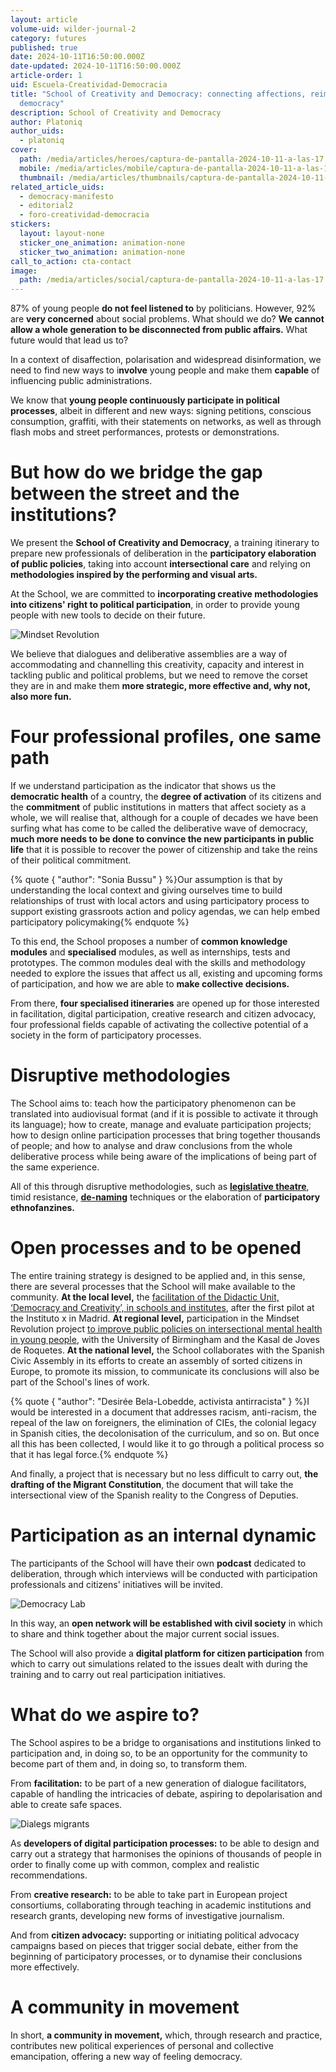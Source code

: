 ```yaml
---
layout: article
volume-uid: wilder-journal-2
category: futures
published: true
date: 2024-10-11T16:50:00.000Z
date-updated: 2024-10-11T16:50:00.000Z
article-order: 1
uid: Escuela-Creatividad-Democracia
title: "School of Creativity and Democracy: connecting affections, reimagining
  democracy"
description: School of Creativity and Democracy
author: Platoniq
author_uids:
  - platoniq
cover:
  path: /media/articles/heroes/captura-de-pantalla-2024-10-11-a-las-17.03.21.png
  mobile: /media/articles/mobile/captura-de-pantalla-2024-10-11-a-las-17.03.21.png
  thumbnail: /media/articles/thumbnails/captura-de-pantalla-2024-10-11-a-las-17.03.21.png
related_article_uids:
  - democracy-manifesto
  - editorial2
  - foro-creatividad-democracia
stickers:
  layout: layout-none
  sticker_one_animation: animation-none
  sticker_two_animation: animation-none
call_to_action: cta-contact
image:
  path: /media/articles/social/captura-de-pantalla-2024-10-11-a-las-17.03.21.png
---
```

87% of young people **do not feel listened to** by politicians. However, 92% are **very concerned** about social problems. What should we do? **We cannot allow a whole generation to be disconnected from public affairs.** What future would that lead us to?

In a context of disaffection, polarisation and widespread disinformation, we need to find new ways to i**nvolve** young people and make them **capable** of influencing public administrations.

We know that **young people continuously participate in political processes**, albeit in different and new ways: signing petitions, conscious consumption, graffiti, with their statements on networks, as well as through flash mobs and street performances, protests or demonstrations.

# But how do we bridge the gap between the street and the institutions?

We present the **School of Creativity and Democracy**, a training itinerary to prepare new professionals of deliberation in the **participatory elaboration of public policies**, taking into account **intersectional care** and relying on **methodologies inspired by the performing and visual arts.** 

At the School, we are committed to **incorporating creative methodologies into citizens' right to political participation**, in order to provide young people with new tools to decide on their future.

![Mindset Revolution](/media/idea_camp_2017_iv_0002.jpg "MR")

We believe that dialogues and deliberative assemblies are a way of accommodating and channelling this creativity, capacity and interest in tackling public and political problems, but we need to remove the corset they are in and make them **more strategic, more effective and, why not, also more fun.**

# Four professional profiles, one same path

If we understand participation as the indicator that shows us the **democratic health** of a country, the **degree of activation** of its citizens and the **commitment** of public institutions in matters that affect society as a whole, we will realise that, although for a couple of decades we have been surfing what has come to be called the deliberative wave of democracy, **much more needs to be done to convince the new participants in public life** that it is possible to recover the power of citizenship and take the reins of their political commitment.

{% quote { "author": "Sonia Bussu" } %}Our assumption is that by understanding the local context and giving ourselves time to build relationships of trust with local actors and using participatory process to support existing grassroots action and policy agendas, we can help embed participatory policymaking{% endquote %}

To this end, the School proposes a number of **common knowledge modules** and **specialised** modules, as well as internships, tests and prototypes. The common modules deal with the skills and methodology needed to explore the issues that affect us all, existing and upcoming forms of participation, and how we are able to **make collective decisions.** 

From there, **four specialised itineraries** are opened up for those interested in facilitation, digital participation, creative research and citizen advocacy, four professional fields capable of activating the collective potential of a society in the form of participatory processes.

# Disruptive methodologies

The School aims to: teach how the participatory phenomenon can be translated into audiovisual format (and if it is possible to activate it through its language); how to create, manage and evaluate participation projects; how to design online participation processes that bring together thousands of people; and how to analyse and draw conclusions from the whole deliberative process while being aware of the implications of being part of the same experience.

All of this through disruptive methodologies, such as **[legislative theatre](https://journal.platoniq.net/en/wilder-journal-1/interviews/katy-rubin/)**, timid resistance, **[de-naming](https://journal.platoniq.net/en/wilder-journal-2/stories/decisionmaking-unnaming-deliberative/)** techniques or the elaboration of **participatory ethnofanzines.**

# Open processes and to be opened

The entire training strategy is designed to be applied and, in this sense, there are several processes that the School will make available to the community. **At the local level,** the [facilitation of the Didactic Unit, ‘Democracy and Creativity’, in schools and institutes](https://journal.platoniq.net/en/wilder-journal-2/learnings/deliberative-assemblies/), after the first pilot at the Instituto x in Madrid. **At regional level,** participation in the Mindset Revolution project [to improve public policies on intersectional mental health in young people](https://journal.platoniq.net/en/wilder-journal-2/deep-dives/intersectional-mental-health-support/), with the University of Birmingham and the Kasal de Joves de Roquetes. **At the national level,** the School collaborates with the Spanish Civic Assembly in its efforts to create an assembly of sorted citizens in Europe, to promote its mission, to communicate its conclusions will also be part of the School's lines of work. 

{% quote { "author": "Desirée Bela-Lobedde, activista antirracista" } %}I would be interested in a document that addresses racism, anti-racism, the repeal of the law on foreigners, the elimination of CIEs, the colonial legacy in Spanish cities, the decolonisation of the curriculum, and so on. But once all this has been collected, I would like it to go through a political process so that it has legal force.{% endquote %}

And finally, a project that is necessary but no less difficult to carry out, **the drafting of the Migrant Constitution**, the document that will take the intersectional view of the Spanish reality to the Congress of Deputies.

# Participation as an internal dynamic

The participants of the School will have their own **podcast** dedicated to deliberation, through which interviews will be conducted with participation professionals and citizens' initiatives will be invited.

![Democracy Lab](/media/p1075087.jpg "DM")

In this way, an **open network will be established with civil society** in which to share and think together about the major current social issues.

The School will also provide a **digital platform for citizen participation** from which to carry out simulations related to the issues dealt with during the training and to carry out real participation initiatives.

# What do we aspire to?

The School aspires to be a bridge to organisations and institutions linked to participation and, in doing so, to be an opportunity for the community to become part of them and, in doing so, to transform them. 

From **facilitation:** to be part of a new generation of dialogue facilitators, capable of handling the intricacies of debate, aspiring to depolarisation and able to create safe spaces.

![Dialegs migrants](/media/p1076729.jpg "DM")

As **developers of digital participation processes:** to be able to design and carry out a strategy that harmonises the opinions of thousands of people in order to finally come up with common, complex and realistic recommendations.

From **creative research:** to be able to take part in European project consortiums, collaborating through teaching in academic institutions and research grants, developing new forms of investigative journalism.

And from **citizen advocacy:** supporting or initiating political advocacy campaigns based on pieces that trigger social debate, either from the beginning of participatory processes, or to dynamise their conclusions more effectively.

# A community in movement

In short, **a community in movement,** which, through research and practice, contributes new political experiences of personal and collective emancipation, offering a new way of feeling democracy.
